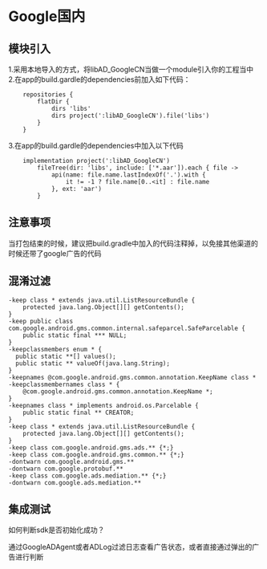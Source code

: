 # Google国内

## 模块引入
1.采用本地导入的方式，将libAD_GoogleCN当做一个module引入你的工程当中
2.在app的build.gardle的dependencies前加入如下代码：
```text
    repositories {
        flatDir {
            dirs 'libs'
            dirs project(':libAD_GoogleCN').file('libs')
        }
    }
```
3.在app的build.gardle的dependencies中加入以下代码
```text
    implementation project(':libAD_GoogleCN')
        fileTree(dir: 'libs', include: ['*.aar']).each { file ->
            api(name: file.name.lastIndexOf('.').with {
                it != -1 ? file.name[0..<it] : file.name
            }, ext: 'aar')
        }
```
## 注意事项

  当打包结束的时候，建议把build.gradle中加入的代码注释掉，以免接其他渠道的时候还带了google广告的代码

## 混淆过滤

```text
-keep class * extends java.util.ListResourceBundle {
    protected java.lang.Object[][] getContents();
}
-keep public class com.google.android.gms.common.internal.safeparcel.SafeParcelable {
    public static final *** NULL;
}
-keepclassmembers enum * {
  public static **[] values();
  public static ** valueOf(java.lang.String);
}
-keepnames @com.google.android.gms.common.annotation.KeepName class *
-keepclassmembernames class * {
    @com.google.android.gms.common.annotation.KeepName *;
}
-keepnames class * implements android.os.Parcelable {
    public static final ** CREATOR;
}
-keep class * extends java.util.ListResourceBundle {
    protected java.lang.Object[][] getContents();
}
-keep class com.google.android.gms.ads.** {*;}
-keep class com.google.android.gms.common.** {*;}
-dontwarn com.google.android.gms.**
-dontwarn com.google.protobuf.**
-keep class com.google.ads.mediation.** {*;}
-dontwarn com.google.ads.mediation.**
```

## 集成测试

如何判断sdk是否初始化成功？

通过GoogleADAgent或者ADLog过滤日志查看广告状态，或者直接通过弹出的广告进行判断

